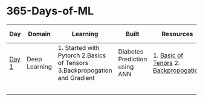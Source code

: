 # 365-Days-of-ML
| Day | Domain | Learning | Built | Resources | Other Learning |
|-----|--------|----------|-------|-----------|----------------|
| [Day 1](https://github.com/Hrishikesh332/365-Days-of-ML/tree/main/Day%201) |   Deep Learning    |  1. Started with Pytorch  2.Basics of Tensors  3.Backpropogation and Gradient | Diabetes Prediction using ANN      |  1. [Basic of Tenors](https://www.youtube.com/watch?v=3XA4ojhq44Q&list=PLZoTAELRMXVNxYFq_9MuiUdn2YnlFqmMK&index=2)   2. [Backpropogation](https://www.youtube.com/watch?v=igypbt686zI&list=PLZoTAELRMXVNxYFq_9MuiUdn2YnlFqmMK&index=3)    |  1. Various Stages of MLOPs         |
|            |        |          |       |           |                |
|            |        |          |       |           |                |
|            |        |          |       |           |                |
|            |        |          |       |           |                |
|            |        |          |       |           |                |
